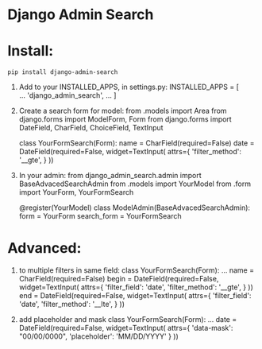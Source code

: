 Django Admin Search
===================

# Install:
    pip install django-admin-search
    
1. Add to your INSTALLED_APPS, in settings.py:
    INSTALLED_APPS = [  
        ...
        'django_admin_search',
        ...
    ]  

2. Create a search form for model:
    from .models import Area
    from django.forms import ModelForm, Form
    from django.forms import DateField, CharField, ChoiceField, TextInput


    class YourFormSearch(Form):
        name = CharField(required=False)
        date = DateField(required=False, widget=TextInput(
            attrs={ 
                'filter_method': '__gte',
            }
        ))

3. In your admin:
    from django_admin_search.admin import BaseAdvacedSearchAdmin
    from .models import YourModel
    from .form import YourForm, YourFormSearch

    @register(YourModel)
    class ModelAdmin(BaseAdvacedSearchAdmin):
        form = YourForm
        search_form = YourFormSearch

# Advanced:

1. to multiple filters in same field:
    class YourFormSearch(Form):
        ...
        name = CharField(required=False)
        begin = DateField(required=False, widget=TextInput(
            attrs={
                'filter_field': 'date', 
                'filter_method': '__gte',
            }
        ))
        end = DateField(required=False, widget=TextInput(
            attrs={
                'filter_field': 'date', 
                'filter_method': '__lte',
            }
        ))

2. add placeholder and mask
    class YourFormSearch(Form):
        ...
        date = DateField(required=False, widget=TextInput(
            attrs={
                'data-mask': "00/00/0000", 
                'placeholder': 'MM/DD/YYYY'
            }
        ))
